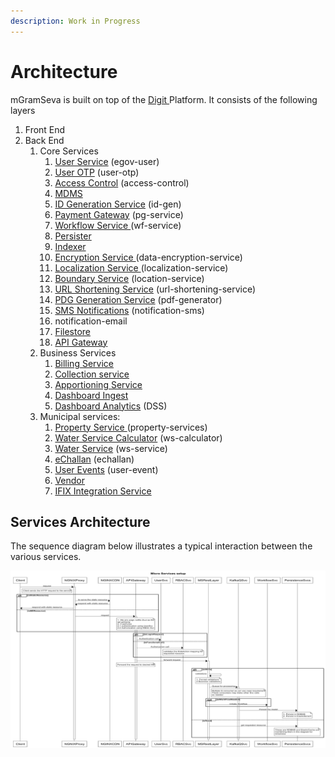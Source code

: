 ```yaml
---
description: Work in Progress
---
```


# Architecture

mGramSeva is built on top of the [Digit ](https://docs.digit.org/)Platform. It consists of the following layers

1. Front End
2. Back End
   1. Core Services
      1. [User Service](https://ifix.digit.org/exemplar/mgramseva/user-manual/backend-services/user-service) \(egov-user\)
      2. [User OTP](https://ifix.digit.org/exemplar/mgramseva/user-manual/backend-services/mgramseva-user-otp) \(user-otp\)
      3. [Access Control](https://docs.digit.org/configuration/configure-digit/services-overview/core-services/access-control-services) \(access-control\)
      4. [MDMS](https://docs.digit.org/configuration/configure-digit/services-overview/core-services/mdms-services)
      5. [ID Generation Service](https://digit-discuss.atlassian.net/wiki/spaces/EPE/pages/37060616/ID-Generation-Service) \(id-gen\)
      6. [Payment Gateway](https://docs.digit.org/configuration/configure-digit/services-overview/core-services/payment-gateway-services) \(pg-service\)
      7. [Workflow Service ](https://docs.digit.org/configuration/configure-digit/services-overview/core-services/workflow-services)\(wf-service\)
      8. [Persister](https://digit-discuss.atlassian.net/wiki/spaces/EPE/pages/37322761/Persister-Service)
      9. [Indexer](https://docs.digit.org/configuration/configure-digit/services-overview/core-services/indexer-service)
      10. [Encryption Service ](https://digit-discuss.atlassian.net/wiki/spaces/EPE/pages/5832708/Encryption+Service)\(data-encryption-service\)
      11. [Localization Service ](https://digit-discuss.atlassian.net/wiki/spaces/EPE/pages/336920792/eGov-Localisation)\(localization-service\)
      12. [Boundary Service](https://docs.digit.org/configuration/configure-digit/services-overview/core-services/location-services) \(location-service\)
      13. [URL Shortening Service](https://docs.digit.org/configuration/configure-digit/services-overview/core-services/url-shortening-service) \(url-shortening-service\)
      14. [PDG Generation Service](https://docs.digit.org/configuration/configure-digit/services-overview/core-services/pdf-generation-services) \(pdf-generator\)
      15. [SMS Notifications](https://digit-discuss.atlassian.net/wiki/spaces/EPE/pages/224919569/egov-notification-sms) \(notification-sms\)
      16. notification-email
      17. [Filestore](https://digit-discuss.atlassian.net/wiki/spaces/EPE/pages/37060620/File-Store-Service)
      18. [API Gateway](https://digit-discuss.atlassian.net/wiki/spaces/EPE/pages/36700192/API-Gateway)
   2. Business Services
      1. [Billing Service](https://ifix.digit.org/exemplar/mgramseva/user-manual/backend-services/billing-service)
      2. [Collection service](https://docs.digit.org/configuration/configure-digit/services-overview/business-services/collection-service/collection-service-v2)
      3. [Apportioning Service](https://docs.digit.org/configuration/configure-digit/services-overview/business-services/appropriation-service)
      4. [Dashboard Ingest](https://docs.digit.org/configuration/configure-digit/services-overview/business-services/dss-technical-documentation)
      5. [Dashboard Analytics](https://docs.digit.org/configuration/configure-digit/services-overview/business-services/dashboard-analytics-backend) \(DSS\)
   3. Municipal services:
      1. [Property Service ](https://docs.digit.org/product/modules/property-tax/property-tax-service)\(property-services\)
      2. [Water Service Calculator](https://ifix.digit.org/exemplar/mgramseva/user-manual/backend-services/water-service-calculator) \(ws-calculator\)
      3. [Water Service](https://ifix.digit.org/exemplar/mgramseva/user-manual/backend-services/water-services) \(ws-service\)
      4. [eChallan](https://ifix.digit.org/exemplar/mgramseva/user-manual/backend-services/e-challan-service) \(echallan\)
      5. [User Events](https://digit-discuss.atlassian.net/wiki/spaces/EPE/pages/231407688/egov-user-events) \(user-event\)
      6. [Vendor](https://docs.digit.org/product/modules/faecal-sludge-management-fsm/fsm-service-configuration/fsm-vendor-registry-v1.0)
      7. [IFIX Integration Service](https://ifix.digit.org/exemplar/mgramseva/user-manual/backend-services/ifix-adapter-integration-service)

## Services Architecture

The sequence diagram below illustrates a typical interaction between the various services.

![Sample sequence diagram for a typical flow of digit Microservices](../../../.gitbook/assets/digit_sequence_diagram%20%281%29.png)



